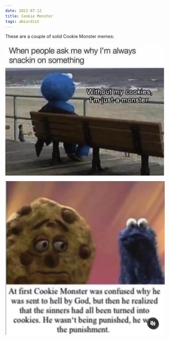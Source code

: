```yaml
---
date: 2022-07-12
title: Cookie Monster
tags: absurdist
---
```


These are a couple of solid Cookie Monster memes:

![cookiemonster](https://raw.githubusercontent.com/muneer78/muneer78.github.io/master/images/cookiemonster.png)

![cookiemonster2](https://raw.githubusercontent.com/muneer78/muneer78.github.io/master/images/cookiemonster2.png)
